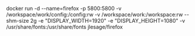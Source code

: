 docker run -d --name=firefox -p 5800:5800 -v /workspace/work/config:/config:rw -v /workspace/work:/workspace:rw --shm-size 2g -e "DISPLAY_WIDTH=1920" -e "DISPLAY_HEIGHT=1080" -v /usr/share/fonts:/usr/share/fonts  jlesage/firefox
